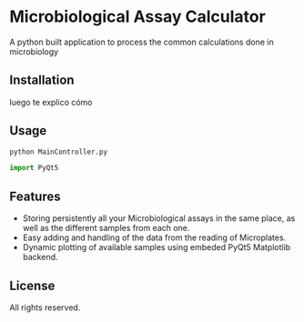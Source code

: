 # Microbiological Assay Calculator
A python built application to process the common calculations done in microbiology 

## Installation
luego te explico cómo

## Usage
```bash
python MainController.py
```
```python
import PyQt5
```
## Features
* Storing persistently all your Microbiological assays in the same place, as well as the different samples from each one.
* Easy adding and handling of the data from the reading of Microplates.
* Dynamic plotting of available samples using embeded PyQt5 Matplotlib backend.

## License
All rights reserved.
